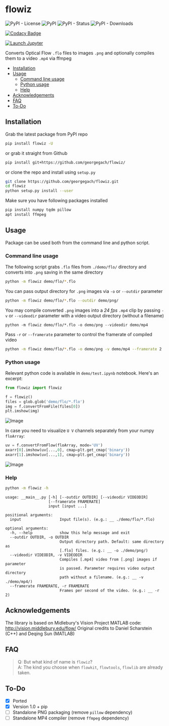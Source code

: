 # flowiz

![PyPI - License](https://img.shields.io/pypi/l/flowiz.svg)
![PyPI](https://img.shields.io/pypi/v/flowiz.svg)
![PyPI - Status](https://img.shields.io/pypi/status/flowiz.svg)
![PyPI - Downloads](https://img.shields.io/pypi/dm/flowiz.svg)

[![Codacy Badge](https://api.codacy.com/project/badge/Grade/676e7f10fc8a46c28ce69409a587828c)](https://www.codacy.com/app/georgegach/flowiz?utm_source=github.com&amp;utm_medium=referral&amp;utm_content=georgegach/flowiz&amp;utm_campaign=Badge_Grade)

[![Launch Jupyter](https://img.shields.io/static/v1.svg?label=launch&message=notebook&color=F37626&style=for-the-badge&logo=jupyter)](https://notebooks.ai/georgegach/flowiz/lab)

Converts Optical Flow `.flo` files to images `.png` and optionally compiles them to a video `.mp4` via ffmpeg

-   [Installation](#installation)
-   [Usage](#usage)
    -   [Command line usage](#command-line-usage)
    -   [Python usage](#python-usage)
    -   [Help](#help)
-   [Acknowledgements](#acknowledgements)
-   [FAQ](#faq)
-   [To-Do](#to-do)

## Installation

Grab the latest package from PyPI repo

```bash
pip install flowiz -U
```

or grab it straight from Github

```bash
pip install git+https://github.com/georgegach/flowiz/
```

or clone the repo and install using `setup.py`

```bash
git clone https://github.com/georgegach/flowiz.git
cd flowiz
python setup.py install --user
```

Make sure you have following packages installed

```bash
pip install numpy tqdm pillow
apt install ffmpeg
```

## Usage

Package can be used both from the command line and python script.

### Command line usage

The following script grabs `.flo` files from `./demo/flo/` directory and converts into `.png` saving in the same directory

```bash
python -m flowiz demo/flo/*.flo
```

You can pass output directory for `.png` images via `-o` or `--outdir` parameter

```bash
python -m flowiz demo/flo/*.flo --outdir demo/png/
```

You may compile converted `.png` images into a _24 fps_ `.mp4` clip by passing `-v` or `--videodir` parameter with a video output directory (without a filename)

    python -m flowiz demo/flo/*.flo -o demo/png --videodir demo/mp4

Pass `-r` or `--framerate` parameter to control the framerate of compiled video

```bash
python -m flowiz demo/flo/*.flo -o demo/png -v demo/mp4 --framerate 2
```

### Python usage

Relevant python code is available in `demo/test.ipynb` notebook. Here's an excerpt:

```python
from flowiz import flowiz

f = flowiz()
files = glob.glob('demo/flo/*.flo')
img = f.convertFromFile(files[0])
plt.imshow(img)
```

![Image](https://raw.githubusercontent.com/georgegach/flowiz/master/demo/png/frame_0001.flo.png)

In case you need to visualize `U V` channels separately from your numpy `floArray`:

```python
uv = f.convertFromFlow(floArray, mode='UV')
axarr[0].imshow(uv[...,0], cmap=plt.get_cmap('binary'))
axarr[1].imshow(uv[...,1], cmap=plt.get_cmap('binary'))
```

![Image](https://raw.githubusercontent.com/georgegach/flowiz/master/demo/_github_assets/uv_flows.png)

### Help

```bash
python -m flowiz -h
```

    usage: __main__.py [-h] [--outdir OUTDIR] [--videodir VIDEODIR]
                       [--framerate FRAMERATE]
                       input [input ...]

    positional arguments:
      input                 Input file(s). (e.g.: __ ./demo/flo/*.flo)

    optional arguments:
      -h, --help            show this help message and exit
      --outdir OUTDIR, -o OUTDIR
                            Output directory path. Default: same directory as
                            [.flo] files. (e.g.: __ -o ./demo/png/)
      --videodir VIDEODIR, -v VIDEODIR
                            Compiles [.mp4] video from [.png] images if parameter
                            is passed. Parameter requires video output directory
                            path without a filename. (e.g.: __ -v ./demo/mp4/)
      --framerate FRAMERATE, -r FRAMERATE
                            Frames per second of the video. (e.g.: __ -r 2)

## Acknowledgements

The library is based on Midlebury's Vision Project MATLAB code: <http://vision.middlebury.edu/flow/>
Original credits to Daniel Scharstein (C++) and Deqing Sun (MATLAB)

## FAQ

> Q: But what kind of name is `flowiz`?  
> A: The kind you choose when `flowkit`, `flowtools`, `flowlib` are already taken.

## To-Do

-   [x] Ported
-   [x] Version 1.0 + pip
-   [ ] Standalone PNG packaging (remove `pillow` dependency)
-   [ ] Standalone MP4 compiler (remove `ffmpeg` dependency)
